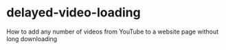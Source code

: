 # delayed-video-loading
How to add any number of videos from YouTube to a website page without long downloading
